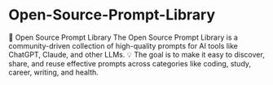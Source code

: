 # Open-Source-Prompt-Library
📖 Open Source Prompt Library  The Open Source Prompt Library is a community-driven collection of high-quality prompts for AI tools like ChatGPT, Claude, and other LLMs.  💡 The goal is to make it easy to discover, share, and reuse effective prompts across categories like coding, study, career, writing, and health. 
